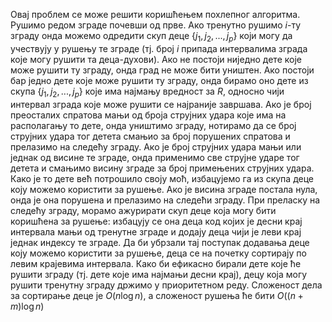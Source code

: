 ﻿Овај проблем се може решити коришћењем похлепног алгоритма. Рушимо редом зграде почевши од прве. Ако тренутно рушимо $i$-ту зграду онда можемо одредити скуп деце $\{j_1, j_2, ..., j_p\}$ који могу да учествују у рушењу те зграде (тј. број $i$ припада интервалима зграда које могу рушити та деца-духови). Ако не постоји ниједно дете које може рушити ту зграду, онда град не може бити уништен. Ако постоји бар једно дете које може рушити ту зграду, онда бирамо оно дете из скупа $\{j_1, j_2, ..., j_p\}$ које има најмању вредност за $R$, односно чији интервал зграда које може рушити се најраније завршава. 
Ако је број преосталих спратова мањи од броја струјних удара које има на располагању то дете, онда уништимо зграду, нотирамо да се број струјних удара тог детета смањио за број порушених спратова и прелазимо на следећу зграду. 
Ако је број струјних удара мањи или једнак од висине те зграде, онда применимо све струјне ударе тог детета и смањимо висину зграде за број примењених струјних удара. Како је то дете већ потрошило своју моћ, избацујемо га из скупа деце коју можемо користити за рушење. Ако је висина зграде постала нула, онда је она порушена и прелазимо на следећи зграду. 
При преласку на следећу зграду, морамо ажурирати скуп деце која могу бити коришћена за рушење: избацују се она деца код којих је десни крај интервала мањи од тренутне зграде и додају деца чији је леви крај једнак индексу те зграде. 
Да би убрзали тај поступак додавања деце коју можемо користити за рушење, деца се на почетку сортирају по левим крајевима интервала. 
Како би ефикасно бирали дете које ће рушити зграду (тј. дете које има најмањи десни крај), децу која могу рушити тренутну зграду држимо у приоритетном реду.
Сложеност дела за сортирање деце је $O(n\log n)$, а сложеност рушења ће бити $O((n+m)\log n)$
